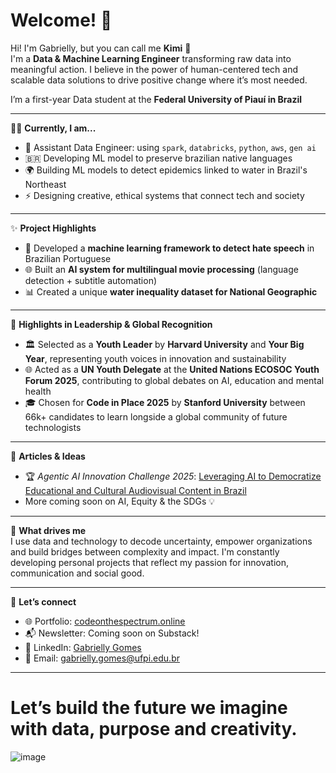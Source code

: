 # Welcome! 👋

Hi! I'm Gabrielly, but you can call me **Kimi** 🧩  
I'm a **Data & Machine Learning Engineer** transforming raw data into meaningful action. I believe in the power of human-centered tech and scalable data solutions to drive positive change where it’s most needed.

I’m a first-year Data student at the **Federal University of Piauí in Brazil**

---

👩‍💻 **Currently, I am...**  
- 💼 Assistant Data Engineer: using `spark`, `databricks`, `python`, `aws`, `gen ai`
- 🇧🇷 Developing ML model to preserve brazilian native languages
- 🌍 Building ML models to detect epidemics linked to water in Brazil's Northeast  
- ⚡ Designing creative, ethical systems that connect tech and society  

---

✨ **Project Highlights**  
- 🤖 Developed a **machine learning framework to detect hate speech** in Brazilian Portuguese
- 🌐 Built an **AI system for multilingual movie processing** (language detection + subtitle automation)  
- 📊 Created a unique **water inequality dataset for National Geographic**  

---

🌟 **Highlights in Leadership & Global Recognition**  
- 🏛️ Selected as a **Youth Leader** by **Harvard University** and **Your Big Year**, representing youth voices in innovation and sustainability  
- 🌐 Acted as a **UN Youth Delegate** at the **United Nations ECOSOC Youth Forum 2025**, contributing to global debates on AI, education and mental health  
- 🎓 Chosen for **Code in Place 2025** by **Stanford University** between 66k+ candidates to learn longside a global community of future technologists

---

📝 **Articles & Ideas**  
- 🏆 *Agentic AI Innovation Challenge 2025*: [Leveraging AI to Democratize Educational and Cultural Audiovisual Content in Brazil](https://app.readytensor.ai/publications/leveraging-ai-to-democratize-educational-and-cultural-audiovisual-content-in-brazil-fgMYzppOwsdM)  
- More coming soon on AI, Equity & the SDGs 💡

---

🧠 **What drives me**  
I use data and technology to decode uncertainty, empower organizations and build bridges between complexity and impact. I'm constantly developing personal projects that reflect my passion for innovation, communication and social good.

---

💬 **Let’s connect**  
- 🌐 Portfolio: [codeonthespectrum.online](https://codeonthespectrum.online)  
- 📬 Newsletter: Coming soon on Substack!  
- 💼 LinkedIn: [Gabrielly Gomes](https://br.linkedin.com/in/gabrielly-gomes-ml?trk=profile-badge)  
- 📧 Email: [gabrielly.gomes@ufpi.edu.br](mailto:gabrielly.gomes@ufpi.edu.br)

---

# Let’s build the future we imagine with data, purpose and creativity.
![image](https://github.com/user-attachments/assets/b4e32ab2-a9a4-4eb7-a61e-4a1f0abfd859)
